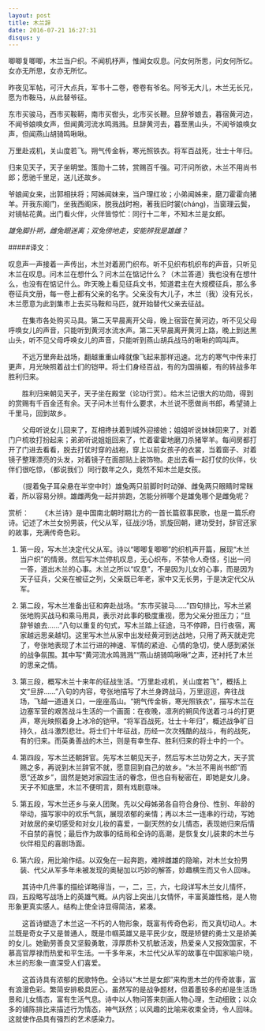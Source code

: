 ```yaml
---
layout: post
title: 木兰辞
date: 2016-07-21 16:27:31
disqus: y
---
```


唧唧复唧唧，木兰当户织。不闻机杼声，惟闻女叹息。问女何所思，问女何所忆。女亦无所思，女亦无所忆。

昨夜见军帖，可汗大点兵，军书十二卷，卷卷有爷名。阿爷无大儿，木兰无长兄，愿为市鞍马，从此替爷征。

东市买骏马，西市买鞍鞯，南市买辔头，北市买长鞭。旦辞爷娘去，暮宿黄河边，不闻爷娘唤女声，但闻黄河流水鸣溅溅。旦辞黄河去，暮至黑山头，不闻爷娘唤女声，但闻燕山胡骑鸣啾啾。

万里赴戎机，关山度若飞。朔气传金柝，寒光照铁衣。将军百战死，壮士十年归。

归来见天子，天子坐明堂。策勋十二转，赏赐百千强。可汗问所欲，木兰不用尚书郎；愿驰千里足，送儿还故乡。

爷娘闻女来，出郭相扶将；阿姊闻妹来，当户理红妆；小弟闻姊来，磨刀霍霍向猪羊。开我东阁门，坐我西阁床，脱我战时袍，著我旧时裳(cháng)，当窗理云鬓，对镜帖花黄。出门看火伴，火伴皆惊忙：同行十二年，不知木兰是女郎。

*雄兔脚扑朔，雌兔眼迷离；双兔傍地走，安能辨我是雄雌？*

#####译文：

叹息声一声接着一声传出，木兰对着房门织布。听不见织布机织布的声音，只听见木兰在叹息。问木兰在想什么？问木兰在惦记什么？（木兰答道）我也没有在想什么，也没有在惦记什么。昨天晚上看见征兵文书，知道君主在大规模征兵，那么多卷征兵文册，每一卷上都有父亲的名字。父亲没有大儿子，木兰（我）没有兄长，木兰愿意为此到集市上去买马鞍和马匹，就开始替代父亲去征战。

　　在集市各处购买马具。第二天早晨离开父母，晚上宿营在黄河边，听不见父母呼唤女儿的声音，只能听到黄河水流水声。第二天早晨离开黄河上路，晚上到达黑山头，听不见父母呼唤女儿的声音，只能听到燕山胡兵战马的啾啾的鸣叫声。

　　不远万里奔赴战场，翻越重重山峰就像飞起来那样迅速。北方的寒气中传来打更声，月光映照着战士们的铠甲。将士们身经百战，有的为国捐躯，有的转战多年胜利归来。

　　胜利归来朝见天子，天子坐在殿堂（论功行赏）。给木兰记很大的功勋，得到的赏赐有千百金还有余。天子问木兰有什么要求，木兰说不愿做尚书郎，希望骑上千里马，回到故乡。

　　父母听说女儿回来了，互相搀扶着到城外迎接她；姐姐听说妹妹回来了，对着门户梳妆打扮起来；弟弟听说姐姐回来了，忙着霍霍地磨刀杀猪宰羊。每间房都打开了门进去看看，脱去打仗时穿的战袍，穿上以前女孩子的衣裳，当着窗子、对着镜子整理漂亮的头发，对着镜子在面部贴上装饰物。走出去看一起打仗的伙伴，伙伴们很吃惊，（都说我们）同行数年之久，竟然不知木兰是女孩。

　　（提着兔子耳朵悬在半空中时）雄兔两只前脚时时动弹、雌兔两只眼睛时常眯着，所以容易分辨。雄雌两兔一起并排跑，怎能分辨哪个是雄兔哪个是雌兔呢？

赏析：
　　《木兰诗》是中国南北朝时期北方的一首长篇叙事民歌，也是一篇乐府诗。记述了木兰女扮男装，代父从军，征战沙场，凯旋回朝，建功受封，辞官还家的故事，充满传奇色彩。

1. 第一段，写木兰决定代父从军。诗以“唧唧复唧唧”的织机声开篇，展现“木兰当户织”的情景。然后写木兰停机叹息，无心织布，不禁令人奇怪，引出一问一答，道出木兰的心事。木兰之所以“叹息”，不是因为儿女的心事，而是因为天子征兵，父亲在被征之列，父亲既已年老，家中又无长男，于是决定代父从军。

2. 第二段，写木兰准备出征和奔赴战场。“东市买骏马……”四句排比，写木兰紧张地购买战马和乘马用具，表示对此事的极度重视，愿为父亲分担压力；“旦辞爷娘去……”八句以重复的句式，写木兰踏上征途，马不停蹄，日行夜宿，离家越远思亲越切。这里写木兰从家中出发经黄河到达战地，只用了两天就走完了，夸张地表现了木兰行进的神速、军情的紧迫、心情的急切，使人感到紧张的战争氛围。其中写“黄河流水鸣溅溅”“燕山胡骑鸣啾啾”之声，还衬托了木兰的思亲之情。

3. 第三段，概写木兰十来年的征战生活。“万里赴戎机，关山度若飞”，概括上文“旦辞……”八句的内容，夸张地描写了木兰身跨战马，万里迢迢，奔往战场，飞越一道道关口，一座座高山。“朔气传金柝，寒光照铁衣”，描写木兰在边塞军营的艰苦战斗生活的一个画面：在夜晚，凛冽的朔风传送着刁斗的打更声，寒光映照着身上冰冷的铠甲。“将军百战死，壮士十年归”，概述战争旷日持久，战斗激烈悲壮。将士们十年征战，历经一次次残酷的战斗，有的战死，有的归来。而英勇善战的木兰，则是有幸生存、胜利归来的将士中的一个。

4. 第四段，写木兰还朝辞官。先写木兰朝见天子，然后写木兰功劳之大，天子赏赐之多，再说到木兰辞官不就，愿意回到自己的故乡。“木兰不用尚书郎”而愿“还故乡”，固然是她对家园生活的眷念，但也自有秘密在，即她是女儿身。天子不知底里，木兰不便明言，颇有戏剧意味。

5. 第五段，写木兰还乡与亲人团聚。先以父母姊弟各自符合身份、性别、年龄的举动，描写家中的欢乐气氛，展现浓郁的亲情；再以木兰一连串的行动，写她对故居的亲切感受和对女儿妆的喜爱，一副天然的女儿情态，表现她归来后情不自禁的喜悦；最后作为故事的结局和全诗的高潮，是恢复女儿装束的木兰与伙伴相见的喜剧场面。

6. 第六段，用比喻作结。以双兔在一起奔跑，难辨雌雄的隐喻，对木兰女扮男装、代父从军多年未被发现的奥秘加以巧妙的解答，妙趣横生而又令人回味。

　　其诗中几件事的描绘详略得当，一，二，三，六，七段详写木兰女儿情怀，四，五段略写战场上的英雄气概。从内容上突出儿女情怀，丰富英雄性格，是人物形象更真实感人。结构上使全诗显得简洁，紧凑。

　　这首诗塑造了木兰这一不朽的人物形象，既富有传奇色彩，而又真切动人。木兰既是奇女子又是普通人，既是巾帼英雄又是平民少女，既是矫健的勇士又是娇美的女儿。她勤劳善良又坚毅勇敢，淳厚质朴又机敏活泼，热爱亲人又报效国家，不慕高官厚禄而热爱和平生活。一千多年来，木兰代父从军的故事在中国家喻户晓，木兰的形象一直深受人们喜爱。

　　这首诗具有浓郁的民歌特色。全诗以“木兰是女郎”来构思木兰的传奇故事，富有浪漫色彩。繁简安排极具匠心，虽然写的是战争题材，但着墨较多的却是生活场景和儿女情态，富有生活气息。诗中以人物问答来刻画人物心理，生动细致；以众多的铺陈排比来描述行为情态，神气跃然；以风趣的比喻来收束全诗，令人回味。这就使作品具有强烈的艺术感染力。